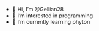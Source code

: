 - 👋 Hi, I’m @Gellian28
- 👀 I’m interested in programming
- 🌱 I’m currently learning phyton



<!---
Gellian28/Gellian28 is a ✨ special ✨ repository because its `README.md` (this file) appears on your GitHub profile.
You can click the Preview link to take a look at your changes.
--->
